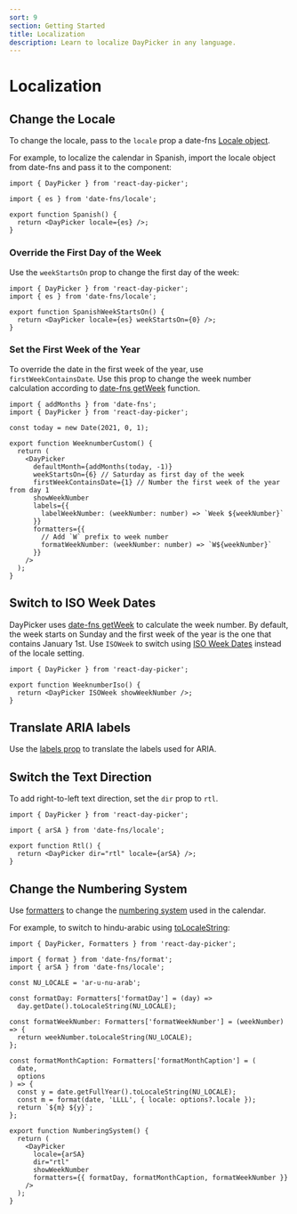 ```yaml
---
sort: 9
section: Getting Started
title: Localization
description: Learn to localize DayPicker in any language.
---
```


# Localization

## Change the Locale

To change the locale, pass to the `locale` prop a date-fns [Locale
object](http://date-fns.org/docs/Locale).

For example, to localize the calendar in Spanish, import the locale object from
date-fns and pass it to the component:

```tsx example fileName="Spanish.tsx"
import { DayPicker } from 'react-day-picker';

import { es } from 'date-fns/locale';

export function Spanish() {
  return <DayPicker locale={es} />;
}
```

### Override the First Day of the Week

Use the `weekStartsOn` prop to change the first day of the week:

```tsx example fileName="SpanishWeekStartsOn.tsx"
import { DayPicker } from 'react-day-picker';
import { es } from 'date-fns/locale';

export function SpanishWeekStartsOn() {
  return <DayPicker locale={es} weekStartsOn={0} />;
}
```

### Set the First Week of the Year

To override the date in the first week of the year, use `firstWeekContainsDate`.
Use this prop to change the week number calculation according to [date-fns
getWeek](https://date-fns.org/docs/getWeek) function.

```tsx example fileName="WeeknumberCustom.tsx"
import { addMonths } from 'date-fns';
import { DayPicker } from 'react-day-picker';

const today = new Date(2021, 0, 1);

export function WeeknumberCustom() {
  return (
    <DayPicker
      defaultMonth={addMonths(today, -1)}
      weekStartsOn={6} // Saturday as first day of the week
      firstWeekContainsDate={1} // Number the first week of the year from day 1
      showWeekNumber
      labels={{
        labelWeekNumber: (weekNumber: number) => `Week ${weekNumber}`
      }}
      formatters={{
        // Add `W` prefix to week number
        formatWeekNumber: (weekNumber: number) => `W${weekNumber}`
      }}
    />
  );
}
```

## Switch to ISO Week Dates

DayPicker uses [date-fns getWeek](https://date-fns.org/docs/getWeek) to
calculate the week number. By default, the week starts on Sunday and the first
week of the year is the one that contains January 1st. Use `ISOWeek` to switch
using [ISO Week Dates](https://en.wikipedia.org/wiki/ISO_week_date) instead of
the locale setting.

```tsx example fileName="WeeknumberIso.tsx"
import { DayPicker } from 'react-day-picker';

export function WeeknumberIso() {
  return <DayPicker ISOWeek showWeekNumber />;
}
```

## Translate ARIA labels

Use the [labels prop](/api/interfaces/daypickerdefaultprops#labels) to translate
the labels used for ARIA.

## Switch the Text Direction

To add right-to-left text direction, set the `dir` prop to `rtl`.

```tsx example fileName="Rtl.tsx"
import { DayPicker } from 'react-day-picker';

import { arSA } from 'date-fns/locale';

export function Rtl() {
  return <DayPicker dir="rtl" locale={arSA} />;
}
```

## Change the Numbering System

Use [formatters](/guides/formatters) to change the [numbering system](https://en.wikipedia.org/wiki/Numeral_system) used in the
calendar.

For example, to switch to hindu-arabic using
[toLocaleString](https://developer.mozilla.org/en/docs/Web/JavaScript/Reference/Global_Objects/Date/toLocaleString):

```tsx example fileName="NumberingSystem.tsx"
import { DayPicker, Formatters } from 'react-day-picker';

import { format } from 'date-fns/format';
import { arSA } from 'date-fns/locale';

const NU_LOCALE = 'ar-u-nu-arab';

const formatDay: Formatters['formatDay'] = (day) =>
  day.getDate().toLocaleString(NU_LOCALE);

const formatWeekNumber: Formatters['formatWeekNumber'] = (weekNumber) => {
  return weekNumber.toLocaleString(NU_LOCALE);
};

const formatMonthCaption: Formatters['formatMonthCaption'] = (
  date,
  options
) => {
  const y = date.getFullYear().toLocaleString(NU_LOCALE);
  const m = format(date, 'LLLL', { locale: options?.locale });
  return `${m} ${y}`;
};

export function NumberingSystem() {
  return (
    <DayPicker
      locale={arSA}
      dir="rtl"
      showWeekNumber
      formatters={{ formatDay, formatMonthCaption, formatWeekNumber }}
    />
  );
}
```
